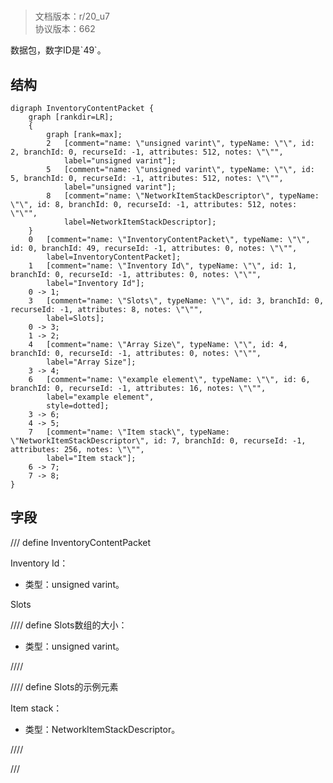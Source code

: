 # <!-- md:samp InventoryContentPacket -->

> 文档版本：r/20_u7<br/>协议版本：662

<!-- md:samp InventoryContentPacket -->数据包，数字ID是`49`。

## 结构

```viz
digraph InventoryContentPacket {
	graph [rankdir=LR];
	{
		graph [rank=max];
		2	[comment="name: \"unsigned varint\", typeName: \"\", id: 2, branchId: 0, recurseId: -1, attributes: 512, notes: \"\"",
			label="unsigned varint"];
		5	[comment="name: \"unsigned varint\", typeName: \"\", id: 5, branchId: 0, recurseId: -1, attributes: 512, notes: \"\"",
			label="unsigned varint"];
		8	[comment="name: \"NetworkItemStackDescriptor\", typeName: \"\", id: 8, branchId: 0, recurseId: -1, attributes: 512, notes: \"\"",
			label=NetworkItemStackDescriptor];
	}
	0	[comment="name: \"InventoryContentPacket\", typeName: \"\", id: 0, branchId: 49, recurseId: -1, attributes: 0, notes: \"\"",
		label=InventoryContentPacket];
	1	[comment="name: \"Inventory Id\", typeName: \"\", id: 1, branchId: 0, recurseId: -1, attributes: 0, notes: \"\"",
		label="Inventory Id"];
	0 -> 1;
	3	[comment="name: \"Slots\", typeName: \"\", id: 3, branchId: 0, recurseId: -1, attributes: 8, notes: \"\"",
		label=Slots];
	0 -> 3;
	1 -> 2;
	4	[comment="name: \"Array Size\", typeName: \"\", id: 4, branchId: 0, recurseId: -1, attributes: 0, notes: \"\"",
		label="Array Size"];
	3 -> 4;
	6	[comment="name: \"example element\", typeName: \"\", id: 6, branchId: 0, recurseId: -1, attributes: 16, notes: \"\"",
		label="example element",
		style=dotted];
	3 -> 6;
	4 -> 5;
	7	[comment="name: \"Item stack\", typeName: \"NetworkItemStackDescriptor\", id: 7, branchId: 0, recurseId: -1, attributes: 256, notes: \"\"",
		label="Item stack"];
	6 -> 7;
	7 -> 8;
}

```

## 字段

/// define
InventoryContentPacket

Inventory Id：<!-- md:samp unsigned varint -->

- 类型：unsigned varint。

Slots

//// define
Slots数组的大小：<!-- md:samp unsigned varint -->

- 类型：unsigned varint。


////


//// define
Slots的示例元素

Item stack：[<!-- md:samp NetworkItemStackDescriptor -->](../types/networkitemstackdescriptor.md)

- 类型：NetworkItemStackDescriptor。


////



///
